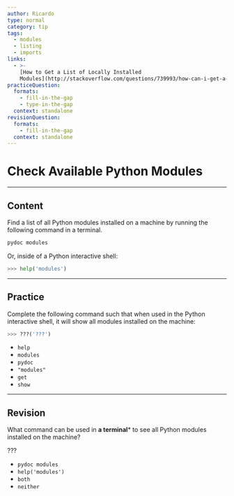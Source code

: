 ```yaml
---
author: Ricardo
type: normal
category: tip
tags:
  - modules
  - listing
  - imports
links:
  - >-
    [How to Get a List of Locally Installed
    Modules](http://stackoverflow.com/questions/739993/how-can-i-get-a-list-of-locally-installed-python-modules){website}
practiceQuestion:
  formats:
    - fill-in-the-gap
    - type-in-the-gap
  context: standalone
revisionQuestion:
  formats:
    - fill-in-the-gap
  context: standalone
---
```


# Check Available Python Modules


---

## Content

Find a list of all Python modules installed on a machine by running the following command in a terminal.

```bash
pydoc modules
```

Or, inside of a Python interactive shell:

```python
>>> help('modules')
```


---

## Practice

Complete the following command such that when used in the Python interactive shell, it will show all modules installed on the machine:

```py
>>> ???('???')
```

- `help`
- `modules`
- `pydoc`
- `"modules"`
- `get`
- `show`


---

## Revision

What command can be used in **a terminal*** to see all Python modules installed on the machine?

???

- `pydoc modules`
- `help('modules')`
- `both`
- `neither`
